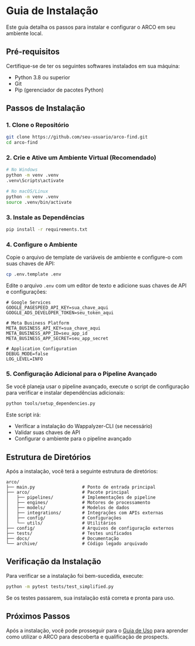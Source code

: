 # Guia de Instalação

Este guia detalha os passos para instalar e configurar o ARCO em seu ambiente local.

## Pré-requisitos

Certifique-se de ter os seguintes softwares instalados em sua máquina:

- Python 3.8 ou superior
- Git
- Pip (gerenciador de pacotes Python)

## Passos de Instalação

### 1. Clone o Repositório

```bash
git clone https://github.com/seu-usuario/arco-find.git
cd arco-find
```

### 2. Crie e Ative um Ambiente Virtual (Recomendado)

```bash
# No Windows
python -m venv .venv
.venv\Scripts\activate

# No macOS/Linux
python -m venv .venv
source .venv/bin/activate
```

### 3. Instale as Dependências

```bash
pip install -r requirements.txt
```

### 4. Configure o Ambiente

Copie o arquivo de template de variáveis de ambiente e configure-o com suas chaves de API:

```bash
cp .env.template .env
```

Edite o arquivo `.env` com um editor de texto e adicione suas chaves de API e configurações:

```
# Google Services
GOOGLE_PAGESPEED_API_KEY=sua_chave_aqui
GOOGLE_ADS_DEVELOPER_TOKEN=seu_token_aqui

# Meta Business Platform
META_BUSINESS_API_KEY=sua_chave_aqui
META_BUSINESS_APP_ID=seu_app_id
META_BUSINESS_APP_SECRET=seu_app_secret

# Application Configuration
DEBUG_MODE=false
LOG_LEVEL=INFO
```

### 5. Configuração Adicional para o Pipeline Avançado

Se você planeja usar o pipeline avançado, execute o script de configuração para verificar e instalar dependências adicionais:

```bash
python tools/setup_dependencies.py
```

Este script irá:

- Verificar a instalação do Wappalyzer-CLI (se necessário)
- Validar suas chaves de API
- Configurar o ambiente para o pipeline avançado

## Estrutura de Diretórios

Após a instalação, você terá a seguinte estrutura de diretórios:

```
arco/
├── main.py                  # Ponto de entrada principal
├── arco/                    # Pacote principal
│   ├── pipelines/           # Implementações de pipeline
│   ├── engines/             # Motores de processamento
│   ├── models/              # Modelos de dados
│   ├── integrations/        # Integrações com APIs externas
│   ├── config/              # Configurações
│   └── utils/               # Utilitários
├── config/                  # Arquivos de configuração externos
├── tests/                   # Testes unificados
├── docs/                    # Documentação
└── archive/                 # Código legado arquivado
```

## Verificação da Instalação

Para verificar se a instalação foi bem-sucedida, execute:

```bash
python -m pytest tests/test_simplified.py
```

Se os testes passarem, sua instalação está correta e pronta para uso.

## Próximos Passos

Após a instalação, você pode prosseguir para o [Guia de Uso](usage.md) para aprender como utilizar o ARCO para descoberta e qualificação de prospects.
